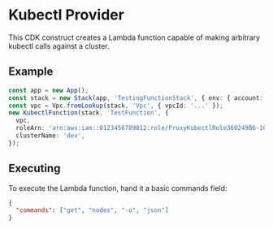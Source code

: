 # Kubectl Provider

This CDK construct creates a Lambda function capable of making arbitrary kubectl calls against a cluster.

## Example

```ts
const app = new App();
const stack = new Stack(app, 'TestingFunctionStack', { env: { account: '...', region: '...' } });
const vpc = Vpc.fromLookup(stack, 'Vpc', { vpcId: '...' });
new KubectlFunction(stack, 'TestFunction', {
  vpc,
  roleArn: 'arn:aws:iam::0123456789012:role/ProxyKubectlRole360249B6-1GR9RPOPQW2E1',
  clusterName: 'dev',
});
```

## Executing

To execute the Lambda function, hand it a basic commands field:

```json
{
  "commands": ["get", "nodes", "-o", "json"]
}
```
